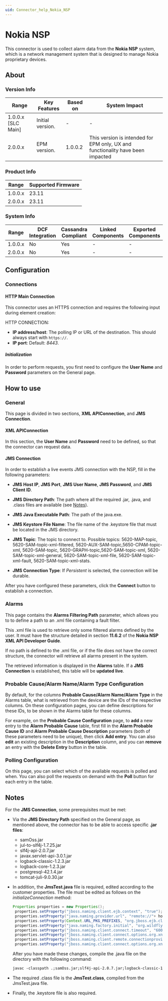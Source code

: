 ```yaml
---
uid: Connector_help_Nokia_NSP
---
```


# Nokia NSP

This connector is used to collect alarm data from the **Nokia NSP** system, which is a network management system that is designed to manage Nokia proprietary devices.

## About

### Version Info

| Range              | Key Features     | Based on | System Impact |
|--------------------|------------------|----------|---------------|
| 1.0.0.x [SLC Main] | Initial version. | -        | -             |
| 2.0.0.x | EPM version. | 1.0.0.2        | This version is intended for EPM only, UX and functionality have been impacted             |

### Product Info

| Range   | Supported Firmware |
|---------|--------------------|
| 1.0.0.x | 23.11              |
| 2.0.0.x | 23.11              |

### System Info

| Range   | DCF Integration | Cassandra Compliant | Linked Components | Exported Components |
|---------|-----------------|---------------------|-------------------|---------------------|
| 1.0.0.x | No              | Yes                 | -                 | -                   |
| 2.0.0.x | No              | Yes                 | -                 | -                   |

## Configuration

### Connections

#### HTTP Main Connection

This connector uses an HTTPS connection and requires the following input during element creation:

HTTP CONNECTION:

- **IP address/host**: The polling IP or URL of the destination. This should always start with `https://`.
- **IP port**: Default: *8443*.

##### Initialization

In order to perform requests, you first need to configure the **User Name** and **Password** parameters on the General page.

## How to use

### General

This page is divided in two sections, **XML APIConnection**, and **JMS Connection**.

#### XML APIConnection

In this section, the **User Name** and **Password** need to be defined, so that the connector can request data.

#### JMS Connection

In order to establish a live events JMS connection with the NSP, fill in the following parameters:

- **JMS Host IP**, **JMS Port**, **JMS User Name**, **JMS Password**, and **JMS Client ID**.

- **JMS Directory Path**: The path where all the required .jar, .java, and .class files are available (see [Notes](#notes)).

- **JMS Java Executable Path**: The path of the java.exe.

- **JMS Keystore File Name**: The file name of the .keystore file that must be located in the JMS directory.

- **JMS Topic**: The topic to connect to. Possible topics: 5620-MAP-topic, 5620-SAM-topic-xml-filtered, 5620-AUX-SAM-topic,5650-CPAM-topic-xml, 5620-SAM-topic, 5620-GRAPH-topic,5620-SAM-topic-xml, 5620-SAM-topic-xml-general, 5620-SAM-topic-xml-file, 5620-SAM-topic-xml-fault, 5620-SAM-topic-xml-stats.

- **JMS Connection Type**: If *Persistent* is selected, the connection will be durable.

After you have configured these parameters, click the **Connect** button to establish a connection.

### Alarms

This page contains the **Alarms Filtering Path** parameter, which allows you to to define a path to an .xml file containing a fault filter.

This .xml file is used to retrieve only some filtered alarms defined by the user. It must have the structure detailed in section **11.6.2** of the **Nokia NSP XML API Developer Guide**.

If no path is defined to the .xml file, or if the file does not have the correct structure, the connector will retrieve all alarms present in the system.

The retrieved information is displayed in the **Alarms** table. If a **JMS Connection** is established, this table will be **updated live**.

### Probable Cause/Alarm Name/Alarm Type Configuration

By default, for the columns **Probable Cause/Alarm Name/Alarm Type** in the Alarms table, what is retrieved from the device are the IDs of the respective columns. On these configuration pages, you can define descriptions for these IDs, to be shown in the Alarms table for these columns.

For example, on the **Probable Cause Configuration** page, to **add** a new entry to the **Alarm Probable Cause** table, first fill in the **Alarm Probable Cause ID** and **Alarm Probable Cause Description** parameters (both of these parameters need to be unique), then click **Add entry**. You can also **edit** an existing description in the **Description** column, and you can **remove** an entry with the **Delete Entry** button in the table.

### Polling Configuration

On this page, you can select which of the available requests is polled and when. You can also poll the requests on demand with the **Poll** button for each entry in the table.

## Notes

For the **JMS Connection**, some prerequisites must be met:

- Via the **JMS Directory Path** specified on the General page, as mentioned above, the connector has to be able to access specific **.jar files**:

  - samOss.jar
  - jul-to-slf4j-1.7.25.jar
  - slf4j-api-2.0.7.jar
  - javax.servlet-api-3.0.1.jar
  - logback-classic-1.2.3.jar
  - logback-core-1.2.3.jar
  - postgresql-42.1.4.jar
  - tomcat-juli-9.0.30.jar

- In addition, the **JmsTest.java** file is required, edited according to the customer properties. The file must be edited as follows on the *initializeConnection* method:

  ```java
  Properties properties = new Properties();
   properties.setProperty("jboss.naming.client.ejb.context", "true");
   properties.setProperty("java.naming.provider.url", "remote://"+ hostIp +":" + hostPort);
   properties.setProperty(Context.URL_PKG_PREFIXES, "org.jboss.ejb.client.naming");
   properties.setProperty("java.naming.factory.initial", "org.wildfly.naming.client.WildFlyInitialContextFactory");
   properties.setProperty("jboss.naming.client.connect.timeout", "60000");
   properties.setProperty("jboss.naming.client.connect.options.org.xnio.Options.SASL_POLICY_NOPLAINTEXT", "false");
   properties.setProperty("jboss.naming.client.remote.connectionprovider.create.options.org.xnio.Options.SSL_ENABLED", "true");
   properties.setProperty("jboss.naming.client.connect.options.org.xnio.Options.SSL_STARTTLS", "true");
  ```

  After you have made these changes, compile the .java file on the directory with the following command:

  ```txt
  javac -classpath .;samOss.jar;slf4j-api-2.0.7.jar;logback-classic-1.2.3.jar;logback-core-1.2.3.jar;jul-to-slf4j-1.7.25.jar;javax.servlet-api-3.0.1.jar;postgresql-42.1.4.jar;tomcat-juli-9.0.30.jar JmsTest.java
  ```

- The required .class file is the **JmsTest.class**, compiled from the JmsTest.java file.

- Finally, the .keystore file is also required.
